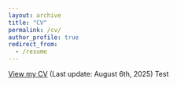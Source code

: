 ```yaml
---
layout: archive
title: "CV"
permalink: /cv/
author_profile: true
redirect_from:
  - /resume
---
```


[View my CV](https://github.com/kyg0910/kyg0910.github.io/blob/master/_pages/Younggeun_CV.pdf)
(Last update: August 6th, 2025) Test
